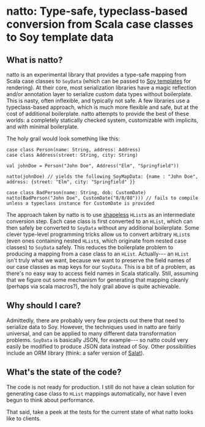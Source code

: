 natto: Type-safe, typeclass-based conversion from Scala case classes to Soy template data
====

What is natto?
----

natto is an experimental library that provides a type-safe mapping from Scala case classes to `SoyData` (which can be passed to [Soy templates](https://developers.google.com/closure/templates/) for rendering). At their core, most serialization libraries have a magic reflection and/or annotation layer to serialize custom data types without boilerplate. This is nasty, often inflexible, and typically not safe. A few libraries use a typeclass-based approach, which is much more flexible and safe, but at the cost of additional boilerplate. natto attempts to provide the best of these worlds: a completely statically checked system, customizable with implicits, and with minimal boilerplate.

The holy grail would look something like this:

    case class Person(name: String, address: Address)
    case class Address(street: String, city: String)
    
    val johnDoe = Person("John Doe", Address("Elm", "Springfield"))
    
    natto(johnDoe) // yields the following SoyMapData: {name : "John Doe", address: {street: "Elm", city: "Springfield" }}
    
    case class BadPerson(name: String, dob: CustomDate)
    natto(BadPerson("John Doe", CustomDate("8/8/88"))) // fails to compile unless a typeclass instance for CustomDate is provided

The approach taken by natto is to use [shapeless](https://github.com/milessabin/shapeless) `HList`s as an intermediate conversion step. Each case class is first converted to an `HList`, which can then safely be converted to `SoyData` without any additional boilerplate. Some clever type-level programming tricks allow us to convert arbitrary `HList`s (even ones containing nested `HList`s, which originate from nested case classes) to `SoyData` safely. This reduces the boilerplate problem to producing a mapping from a case class to an `HList`. Actually--- an `HList` isn't truly what we want, because we want to preserve the field names of our case classes as map keys for our `SoyData`. This is a bit of a problem, as there's no easy way to access field names in Scala statically. Still, assuming that we figure out some mechanism for generating that mapping cleanly (perhaps via scala macros?), the holy grail above is quite achievable.

Why should I care?
----

Admittedly, there are probably very few projects out there that need to serialize data to Soy. However, the techniques used in natto are fairly universal, and can be applied to many different data transformation problems. `SoyData` is basically JSON, for example--- so natto could very easily be modified to produce JSON data instead of Soy. Other possibilities include an ORM library (think: a safer version of [Salat](https://github.com/novus/salat)).

What's the state of the code?
----

The code is not ready for production. I still do not have a clean solution for generating case class to `HList` mappings automatically, nor have I even begun to think about performance.

That said, take a peek at the tests for the current state of what natto looks like to clients. 